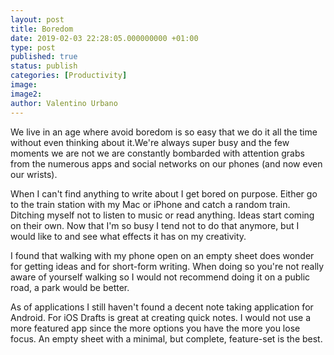 ```yaml
---
layout: post
title: Boredom
date: 2019-02-03 22:28:05.000000000 +01:00
type: post
published: true
status: publish
categories: [Productivity]
image:
image2:
author: Valentino Urbano
---
```


We live in an age where avoid boredom is so easy that we do it all the time without even thinking about it.We're always super busy and the few moments we are not we are constantly bombarded with attention grabs from the numerous apps and social networks on our phones (and now even our wrists).

When I can't find anything to write about I get bored on purpose. Either go to the train station with my Mac or iPhone and catch a random train. Ditching myself not to listen to music or read anything. Ideas start coming on their own. Now that I'm so busy I tend not to do that anymore, but I would like to and see what effects it has on my creativity.

I found that walking with my phone open on an empty sheet does wonder for getting ideas and for short-form writing. When doing so you're not really aware of yourself walking so I would not recommend doing it on a public road, a park would be better.

As of applications I still haven't found a decent note taking application for Android. For iOS Drafts is great at creating quick notes. I would not use a more featured app since the more options you have the more you lose focus. An empty sheet with a minimal, but complete, feature-set is the best.
